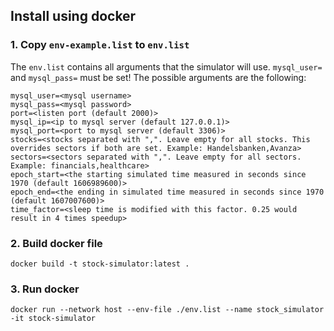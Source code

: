 ## Install using docker

### 1. Copy `env-example.list` to `env.list`

The `env.list` contains all arguments that the simulator will use. `mysql_user=` and `mysql_pass=` must be set! The possible arguments are the following:

``` 
mysql_user=<mysql username>
mysql_pass=<mysql password>
port=<listen port (default 2000)>
mysql_ip=<ip to mysql server (default 127.0.0.1)>
mysql_port=<port to mysql server (default 3306)>
stocks=<stocks separated with ",". Leave empty for all stocks. This overrides sectors if both are set. Example: Handelsbanken,Avanza>
sectors=<sectors separated with ",". Leave empty for all sectors. Example: financials,healthcare>
epoch_start=<the starting simulated time measured in seconds since 1970 (default 1606989600)>
epoch_end=<the ending in simulated time measured in seconds since 1970 (default 1607007600)>
time_factor=<sleep time is modified with this factor. 0.25 would result in 4 times speedup>
```

### 2. Build docker file

`docker build -t stock-simulator:latest .`

### 3. Run docker

`docker run --network host --env-file ./env.list --name stock_simulator -it stock-simulator`
